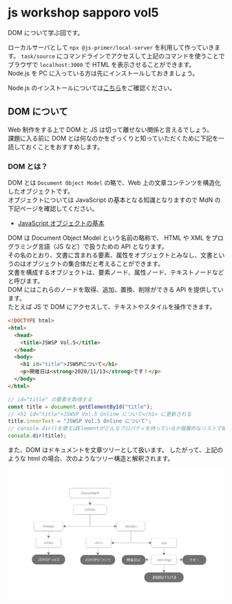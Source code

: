 # js workshop sapporo vol5

DOM について学ぶ回です。

ローカルサーバとして `npx @js-primer/local-server` を利用して作っていきます。
`task/source` にコマンドラインでアクセスして上記のコマンドを使うことでブラウザで `localhost:3000` で HTML を表示させることができます。  
Node.js を PC に入っている方は先にインストールしておきましょう。

Node.js のインストールについては[こちら](https://github.com/js-workshop-sapporo/draft-document/blob/feature/5th/doc/node/README.md)をご確認ください。

## DOM について

Web 制作をする上で DOM と JS は切って離せない関係と言えるでしょう。  
課題に入る前に DOM とは何なのかをざっくりと知っていただくために下記を一読しておくことをおすすめします。

### DOM とは？

DOM とは `Document Object Model` の略で、Web 上の文章コンテンツを構造化したオブジェクトです。  
オブジェクトについては JavaScript の基本となる知識となりますので MdN の下記ページを確認してください。

- [JavaScript オブジェクトの基本](https://developer.mozilla.org/ja/docs/Learn/JavaScript/Objects/Basics)

DOM は Document Object Model という名前の略称で、 HTML や XML をプログラミング言語（JS など）で扱うための API となります。  
その名のとおり、文書に含まれる要素、属性をオブジェクトとみなし、文書というのはオブジェクトの集合体だと考えることができます。  
文書を構成するオブジェクトは、要素ノード、属性ノード、テキストノードなどと呼びます。  
DOM にはこれらのノードを取得、追加、置換、削除ができる API を提供しています。  
たとえば JS で DOM にアクセスして、テキストやスタイルを操作できます。

```html
<!DOCTYPE html>
<html>
  <head>
    <title>JSWSP Vol.5</title>
  </head>
  <body>
    <h1 id="title">JSWSPについて</h1>
    <p>開催日は<strong>2020/11/13</strong>です！</p>
  </body>
</html>
```

```javascript
// id="title" の要素を取得する
const title = document.getElementById("title");
// <h1 id="title">JSWSP Vol.5 Online について</h1> に更新される
title.innerText = "JSWSP Vol.5 Online について";
// console.dir()を使えばElementがどんなプロパティを持っているか階層的なリストで確認できます
console.dir(title);
```

また、DOM はドキュメントを文章ツリーとして扱います。
したがって、上記のような html の場合、次のようなツリー構造と解釈されます。

![ドキュメントツリー](./document_tree.png)
